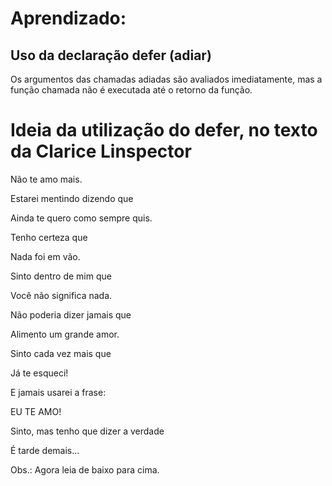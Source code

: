 # Aprendizado:
## Uso da declaração defer (adiar)

Os argumentos das chamadas adiadas são avaliados imediatamente, mas a função chamada não é executada até o retorno da função.

# Ideia da utilização do defer, no texto da Clarice Linspector

Não te amo mais.

Estarei mentindo dizendo que

Ainda te quero como sempre quis.

Tenho certeza que

Nada foi em vão.

Sinto dentro de mim que

Você não significa nada.

Não poderia dizer jamais que

Alimento um grande amor.

Sinto cada vez mais que

Já te esqueci!

E jamais usarei a frase:

EU TE AMO!

Sinto, mas tenho que dizer a verdade

É tarde demais...



Obs.: Agora leia de baixo para cima.